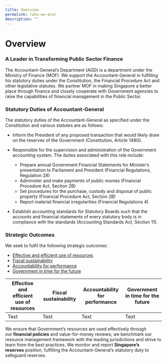 ```yaml
---
title: Overview
permalink: /who-we-are/
description: ""
---
```

Overview
========

### A Leader in Transforming Public Sector Finance

The Accountant-General’s Department (AGD) is a department under the Ministry of Finance (MOF). We support the Accountant-General in fulfilling his statutory duties under the Constitution, the Financial Procedure Act and other legislative statutes. We partner MOF in making Singapore a better place through finance and closely cooperate with Government agencies to raise the capabilities of financial management in the Public Sector.

### Statutory Duties of Accountant-General

The statutory duties of the Accountant-General as specified under the Constitution and various statutes are as follows:

*   Inform the President of any proposed transaction that would likely draw on the reserves of the Government (Constitution, Article 148G).

*   Responsible for the supervision and administration of the Government accounting system. The duties associated with this role include:
    *   Prepare annual Government Financial Statements for Minister’s presentation to Parliament and President (Financial Regulations, Regulation 28)
    *   Administer and make payments of public monies (Financial Procedure Act, Section 2B)
    *   Set procedures for the purchase, custody and disposal of public property (Financial Procedure Act, Section 2B)
    *   Report material financial irregularities (Financial Regulations 4)
*   Establish accounting standards for Statutory Boards such that the accounts and financial statements of every statutory body is in compliance with the standards (Accounting Standards Act, Section 11).

### Strategic Outcomes

We seek to fulfil the following strategic outcomes:

*   [Effective and efficient use of resources](https://www.agd.gov.sg/who-we-are/overview#pane-A)
*   [Fiscal sustainability](https://www.agd.gov.sg/who-we-are/overview#pane-B)
*   [Accountability for performance](https://www.agd.gov.sg/who-we-are/overview#pane-C)
*   [Government in time for the future](https://www.agd.gov.sg/who-we-are/overview#pane-D)


| Effective and efficient use of resources | Fiscal sustainability | Accountability for performance |Government in time for the future|
| -------- | -------- | -------- | -------- |
| Text     | Text     | Text     | Text |


We ensure that Government’s resources are used effectively through our **financial policies** and value-for-money reviews; we benchmark our resource management framework with the leading jurisdictions and strive to learn from the best practices. We monitor and report **Singapore’s reserves** position, fulfilling the Accountant-General’s statutory duty to safeguard reserves.